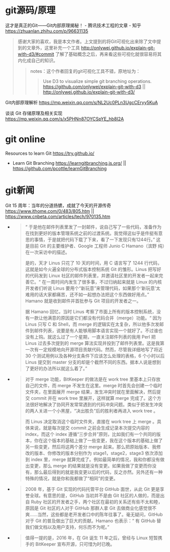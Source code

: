 
# git源码/原理

这才是真正的Git——Git内部原理揭秘！ - 腾讯技术工程的文章 - 知乎 https://zhuanlan.zhihu.com/p/96631135
> 感谢大家的喜欢，我是本文作者。上文提到的将Git可视化出来除了文中提到的文章外，这里补充一个工具 http://onlywei.github.io/explain-git-with-d3/#commit 了解了基础概念之后，再来看这些可视化就很容易将其内化成自己的知识。
>> notes：这个作者回复的git可视化工具不错，原地址为：
>>> Use D3 to visualize simple git branching operations. https://github.com/onlywei/explain-git-with-d3 || http://onlywei.github.io/explain-git-with-d3/

Git内部原理解析 https://mp.weixin.qq.com/s/NL2Uc0PLn3UgcCEryy5KuA

谈谈 Git 存储原理及相关实现 https://mp.weixin.qq.com/s/x5PHNn87OYCSpYE_hb8I2A

# git online

Resources to learn Git https://try.github.io/
- Learn Git Branching https://learngitbranching.js.org/ || https://github.com/pcottle/learnGitBranching

# git新闻

Git 15 周年：当年的分道扬镳，成就了今天的开源传奇 https://www.ithome.com/0/483/805.htm || https://www.cnbeta.com/articles/tech/970135.htm
- > “ 于是他在邮件列表里发了一封邮件，说自己写了一些代码，准备作为在找到更好的版本管理系统之前的过渡系统。我觉得这似乎是件挺有意思的事情，于是就把代码下载了下来，看了一下发现只有1244行。” 这是目前 Git 的主要维护者、Google 工程师 Junio C Hamano（滨野 纯）在一次采访中的描述。
  >
  > 是的，天才 Linus 只花了 10 天的时间，用 C 语言写了 1244 行代码，这就是如今火遍全球的分布式版本控制系统 Git 的雏形。Linus 把写好的代码发到 Linux 社区的邮件列表里，并邀请社区里的开发者一起来完善它。“ 在一周时间内发生了很多事，不过归纳起来就是 Linux 的内核开发者们听说 Linus 要用个“新玩意”来管理代码，如果那个‘新玩意’太难用的话大家都痛苦，还不如一起想办法把这个东西做好用点。” Hamano 就是收到邮件并首批参与 Git 项目的开发者之一。
  >
  > 据 Hamano 回忆，当时 Linus 考察了市面上所有的版本控制系统，没有一款让他满意的原因是它们都没有代码合并（merge）功能。“ 因为 Linus 只写 C 和 Shell，而 merge 的逻辑实在太复杂，所以他多次发邮件到邮件列表，说要是有人能够用脚本语言实现一个就好了。不过谁也没有上钩。就这么过了一个星期，一直关注邮件列表的我用 Perl 把 Linus 过去多次提到的 merge 算法实现并投到了邮件列表里。这是我第一次有一定规模地向开源项目贡献代码。然而，尽管我详细地写了将近 30 个测试用例以及各种分支条件下应该怎么处理的表格，6 个小时以后 Linus 提交到 master 分支的却是个截然不同的东西。据本人说是想到了更好的办法所以就这么着了。”
- > 对于 merge 功能，BitKeeper 的做法是在 work tree 里基本上只存放自己的文件，而 merge 不发生在这里。merge 时首先会创建一个临时文件夹，在里面展开 merge 结果，发生冲突时就在里面解决，然后提交 commit 并在 work tree 里展开，这样就算 merge 完成了。这个方法很好地解决了协同开发常常遇到的代码冲突问题。类似于把发生冲突的两人关进一个小黑屋，“决出胜负”后的胜利者再进入 work tree 。
  > 
  > 而 Linus 决定取消这个临时文件夹，直接在 work tree 上 merge 。具体来说，就是每次提交 commit 之前会生成记录本次提交内容的 index，而这个 index 遵循“三步合并”原则，比如我们有一个共同的版本，你在这个版本的基础上做了一些变更，我在这个版本的基础上做了另一些变更，然后将这两个差分 merge 起来。那么把原始版本、我修改的版本、你修改的版本分别作为 stage1，stage2，stage3 依次添加到 index 里，merge 就算完成了。例如最简单的情况，我和你都没有做出变更，那么 merge 的结果就是没有变更。如果我做了变更而你没有，那么最后得到的就是我变更以后的代码，反之亦然。另外还有一种特殊的情况，就是你和我都做了“相同”的变更。  
- > 2008 年，基于 Git 实现的代码托管平台 GitHub 面世，从此 Git 更是享誉全球。有意思的是，GitHub 当初并不是由 Git 社区的人做的，而是出自 Ruby 社区的开发者之手，两个社区在最初的关系还有些不太和睦，原因是 Git 社区的人对于 GitHub 那群人拿 Git 去做商业化感觉很不爽……当然，这些都是老开发者口中的陈年往事了。毫无疑问，GitHub 对于 Git 的普及做出了巨大的贡献。Hamano 也表示：“ 有 GitHub 替我们做文档以及用户支持，何乐而不为呢。”
- > 值得一提的是，2016 年，在 Git 诞生 11 年之后，曾经与 Linux 短暂携手的 BitKeeper 宣布开源，只可惜为时已晚。
